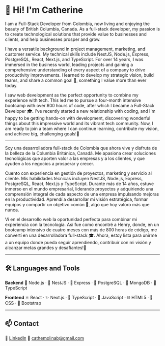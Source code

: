 # 👋 Hi! I'm Catherine

I am a Full-Stack Developer from Colombia, now living and enjoying the beauty of British Columbia, Canada. As a full-stack developer, my passion is to create technological solutions that provide value to businesses and clients, and help businesses prosper and grow. 

I have a versatile background in project management, marketing, and customer service. My technical skills include NestJS, Node.js, Express, PostgreSQL, React, Next.js, and TypeScript. For over 14 years, I was immersed in the business world, leading projects and gaining a comprehensive understanding of every aspect of a company to drive productivity improvements. I learned to develop my strategic vision, build teams, and share a common goal 🤝, something I value more than ever today.

I saw web development as the perfect opportunity to combine my experience with tech. This led me to pursue a four-month intensive bootcamp with over 800 hours of code, after which I became a Full-Stack Developer 🎓. I've recently started a new relationship with coding, and I'm happy to be getting hands-on with development, discovering wonderful things about this impressive world and its vibrant tech community. Now, I am ready to join a team where I can continue learning, contribute my vision, and achieve big, challenging goals!🚀

---

Soy una desarrolladora full-stack de Colombia que ahora vive y disfruta de la belleza de la Columbia Británica, Canadá. Me apasiona crear soluciones tecnológicas que aporten valor a las empresas y a los clientes, y que ayuden a los negocios a prosperar y crecer.

Cuento con experiencia en gestión de proyectos, marketing y servicio al cliente. Mis habilidades técnicas incluyen NestJS, Node.js, Express, PostgreSQL, React, Next.js y TypeScript. Durante más de 14 años, estuve inmerso en el mundo empresarial, liderando proyectos y adquiriendo una comprensión integral de cada aspecto de una empresa impulsando mejoras en la productividad. Aprendí a desarrollar mi visión estratégica, formar equipos y compartir un objetivo común 🤝, algo que hoy valoro más que nunca.

Vi en el desarrollo web la oportunidad perfecta para combinar mi experiencia con la tecnología. Así fue como encontré a Henry, donde, en un bootcamp intensivo de cuatro meses con más de 800 horas de código, me convertí en una desarrolladora full-stack 🎓. Ahora, estoy lista para unirme a un equipo donde pueda seguir aprendiendo, contribuir con mi visión y alcanzar metas grandes y desafiantes!🚀

---

## 🛠️ Languages and Tools

**Backend**
🌿 Node.js · 🐚 NestJS · 🚏 Express · 🐘 PostgreSQL · 🍃 MongoDB · 🧃 TypeScript

**Frontend**
⚛️ React · ✨ Next.js · 🧃 TypeScript · 📜 JavaScript · 🌐 HTML5 · 🎨 CSS · 🎨 Bootstrap

---

## 📫 Contact

🔗 [LinkedIn](https://linkedin.com/in/cathemolinab)
📧 cathemolinab@gmail.com
